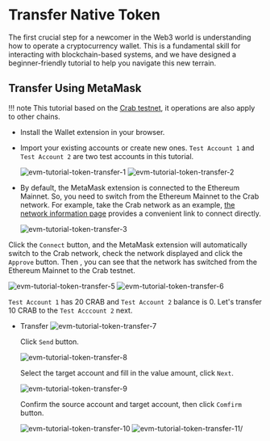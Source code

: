 # Transfer Native Token

The first crucial step for a newcomer in the Web3 world is understanding how to operate a cryptocurrency wallet. This is a fundamental skill for interacting with blockchain-based systems, and we have designed a beginner-friendly tutorial to help you navigate this new terrain.

## Transfer Using MetaMask

!!! note
    This tutorial based on the [Crab testnet](../../build/getting-started/networks/crab.md), it operations are also apply to other chains.

- Install the Wallet extension in your browser.
- Import your existing accounts or create new ones. `Test Account 1` and `Test Account 2` are two test accounts in this tutorial.
    
    ![evm-tutorial-token-transfer-1](../../images/evm-tutorial-token-transfer-1.png)
    ![evm-tutorial-token-transfer-2](../../images/evm-tutorial-token-transfer-2.png)

- By default, the MetaMask extension is connected to the Ethereum Mainnet. So, you need to switch from the Ethereum Mainnet to the Crab network. For example, take the Crab network as an example, [the network information page](../../build/getting-started/networks/crab.md#connect-wallet-automatically) provides a convenient link to connect directly.

    ![evm-tutorial-token-transfer-3](../../images/evm-tutorial-token-transfer-3.png)
    
Click the `Connect` button, and the MetaMask extension will automatically switch to the Crab network, check the network displayed and click the `Approve` button. Then , you can see that the network has switched from the Ethereum Mainnet to the Crab testnet.

![evm-tutorial-token-transfer-5](../../images/evm-tutorial-token-transfer-5.png)
![evm-tutorial-token-transfer-6](../../images/evm-tutorial-token-transfer-6.png)

`Test Account 1` has 20 CRAB and `Test Account 2` balance is 0. Let's transfer 10 CRAB to the `Test Acccount 2` next.

- Transfer
    ![evm-tutorial-token-transfer-7](../../images/evm-tutorial-token-transfer-7.png)
    
    Click `Send` button.

    ![evm-tutorial-token-transfer-8](../../images/evm-tutorial-token-transfer-8.png)
    
    Select the target account and fill in the value amount, click `Next`.
    
    ![evm-tutorial-token-transfer-9](../../images/evm-tutorial-token-transfer-9.png)
    
    Confirm the source account and target account, then click `Comfirm` button.
    
    ![evm-tutorial-token-transfer-10](../../images/evm-tutorial-token-transfer-10.png)
    ![evm-tutorial-token-transfer-11](../../images/evm-tutorial-token-transfer-11.png)/